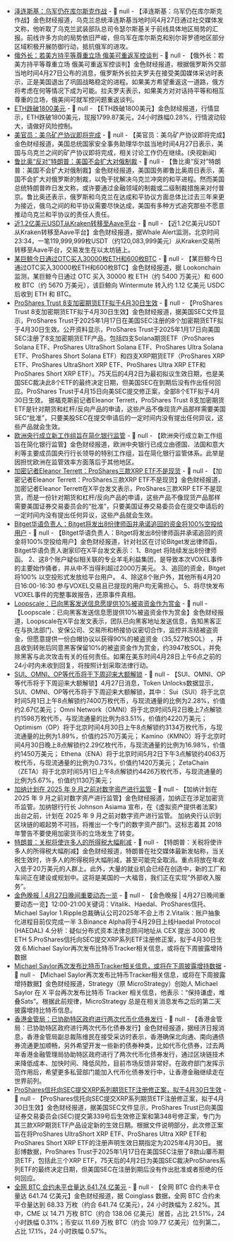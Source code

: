 - [泽连斯基：乌军仍在库尔斯克作战](https://www.cls.cn/detail/2017036) - 📰 null - 【泽连斯基：乌军仍在库尔斯克作战】金色财经报道，乌克兰总统泽连斯基当地时间4月27日通过社交媒体发文称，他听取了乌克兰武装部队总司令瑟尔斯基关于前线具体地区局势的汇报。前线许多方向的局势依旧严峻，但乌军在库尔斯克和别尔哥罗德地区部分区域积极开展防御行动，抵抗俄军的进攻。
- [俄外长：若美方持平等尊重立场 俄美可重返军控谈判](https://www.cls.cn/detail/2017035) - 📰 null - 【俄外长：若美方持平等尊重立场 俄美可重返军控谈判】金色财经报道，根据俄罗斯外交部当地时间4月27日公布的消息，俄罗斯外长拉夫罗夫在接受美国媒体采访时表示，正是美国退出了巩固战略稳定的进程。如果美方希望重返这一道路，俄方将考虑在何等情况下成为可能。拉夫罗夫表示，如果美方对对话持平等和相互尊重的立场，俄美间可就军控问题重返谈判。
- [ETH跌破1800美元]() - 📰 null - 【ETH跌破1800美元】金色财经报道，行情显示，ETH跌破1800美元，现报1799.87美元，24小时跌幅0.28%，行情波动较大，请做好风险控制。
- [美官员：美乌矿产协议即将完成](https://www.cls.cn/detail/2016995) - 📰 null - 【美官员：美乌矿产协议即将完成】金色财经报道，美国总统国家安全事务助理华尔兹当地时间4月27日表示，美国与乌克兰之间的矿产协议即将完成，相关讨论工作仍在继续。(央视新闻)
- [鲁比奥“反对”特朗普：美国不会扩大对俄制裁](https://flash.jin10.com/detail/20250427222808978800) - 📰 null - 【鲁比奥“反对”特朗普：美国不会扩大对俄制裁】金色财经报道，美国国务卿鲁比奥周日表示，美国不会扩大对俄罗斯的制裁，以免干扰解决乌克兰冲突的和平进程。然而美国总统特朗普昨日发文称，或许要通过金融领域的制裁或二级制裁措施来对付普京。鲁比奥还表示，俄罗斯和乌克兰在达成和平协议方面总体比过去三年来更为接近，俄乌之间的和平协议需要尽快达成，美国有多种方式追究那些不愿意推动乌克兰和平协议的责任人责任。
- [近1.2亿美元USDT从Kraken转移至Aave平台](https://x.com/whale_alert/status/1916516524187099246) - 📰 null - 【近1.2亿美元USDT从Kraken转移至Aave平台】金色财经报道，据Whale Alert监测，北京时间23:34，一笔119,999,999枚USDT（约120,083,999美元）从Kraken交易所转移至Aave平台，交易发生在以太坊链上。
- [某巨鲸今日通过OTC买入30000枚ETH和600枚BTC](https://x.com/lookonchain/status/1916509147132211516) - 📰 null - 【某巨鲸今日通过OTC买入30000枚ETH和600枚BTC】金色财经报道，据 Lookonchain 监测，某巨鲸今日通过 OTC 买入 30000 枚 ETH（约 5400 万美元）和 600 枚 BTC（约 5670 万美元），该巨鲸向 Wintermute 转入约 1.12 亿美元 USDC 后收到 ETH 和 BTC。
- [ProShares Trust 8支加密期货ETF拟于4月30日生效](https://www.sec.gov/edgar/browse/?CIK=1174610) - 📰 null - 【ProShares Trust 8支加密期货ETF拟于4月30日生效】金色财经报道，据美国SEC文件显示，ProShares Trust于2025年1月17日在美国SEC注册的8个加密期货ETF拟于4月30日生效。公开资料显示，ProShares Trust于2025年1月17日向美国SEC注册了8支加密期货ETF产品，包括四支Solana期货ETF（ProShares Solana ETF、ProShares UltraShort Solana ETF、ProShares Ultra Solana ETF、ProShares Short Solana ETF）和四支XRP期货ETF（ProShares XRP ETF、ProShares UltraShort XRP ETF、ProShares Ultra XRP ETF和ProShares Short XRP ETF）。75天后的4月2日为最初拟议生效日期，也是美国SEC裁决此8个ETF的最终决定日期，但美国SEC在到期后没有作出任何回应。ProShares Trust于4月15日向美SEC提交修正案，全部8个ETF拟于4月30日生效。 
据福克斯前记者Eleanor Terrett，ProShares Trust 8支加密期货ETF是针对期货和杠杆/反向产品的申请，这些产品不像现货产品那样需要美国SEC“批准”，只要美股SEC在提交申请后的一定时间内没有提出任何异议，这些产品就会生效。
- [欧洲央行成立新工作组旨在简化银行监管](https://www.bloomberg.com/news/articles/2025-04-26/ecb-launches-new-task-force-to-simplify-banking-regulation) - 📰 null - 【欧洲央行成立新工作组旨在简化银行监管】金色财经报道，欧洲中央银行已成立由德国、法国和意大利等主要成员国央行行长领导的特别工作组，旨在简化银行监管体系。此举是因担忧欧洲在监管效率方面落后于其他地区。
- [加密记者Eleanor Terrett：ProShares三款XRP ETF不是现货](https://x.com/EleanorTerrett/status/1916496002887864610) - 📰 null - 【加密记者Eleanor Terrett：ProShares三款XRP ETF不是现货】金色财经报道，加密记者Eleanor Terrett在X平台发文表示，ProShares三款XRP ETF不是现货，而是一份针对期货和杠杆/反向产品的申请，这些产品不像现货产品那样需要美国证券交易委员会的“批准”，只要美国证券交易委员会在提交申请后的一定时间内没有提出任何异议，这些产品就会生效。
- [Bitget华语负责人：Bitget将发出8份律师函并承诺追回的资金将100%空投给用户](https://x.com/xiejiayinBitget/status/1916475194383688167) - 📰 null - 【Bitget华语负责人：Bitget将发出8份律师函并承诺追回的资金将100%空投给用户】金色财经报道，针对社区在讨论Bitget发出律师函，Bitget华语负责人谢家印在X平台发文表示： 
1、Bitget 将陆续发出8份律师函。 
2、这8个账户疑似相关联的专业羊毛利益集团，是导致本次VOXEL事件的主要始作俑者，并从中不当得利超过2000万美元。 
3、追回的资金，Bitget 将100% 以空投形式发放给平台用户。 
4、除这8个账户外，其他所有4月20日16:00-16:30 参与VOXEL交易且已提现的用户均无需担心。 
5、将尽快发布VOXEL事件的完整事故报告，还原事件真相。
- [Loopscale：已向黑客发送信息愿提供10%被盗资金作为赏金](https://x.com/LoopscaleLabs/status/1916460302704509372) - 📰 null - 【Loopscale：已向黑客发送信息愿提供10%被盗资金作为赏金】金色财经报道，Loopscale在X平台发文表示，团队已向黑客地址发送信息，告知黑客正在与执法部门、安保公司、交易所和桥接协议密切合作，监控并冻结被盗资金，但愿意提供一份白帽协议以获得90%的被盗资金（35,527枚SOL） ，并且收到转账后同意黑客保留10%的被盗资金作为赏金，约3947枚SOL，并免除黑客与此次攻击有关的任何责任。如果在美东时间4月28日上午6点之前的24小时内未收到回复，将按照计划采取法律行动。
- [SUI、OMNI、OP等代币将于下周迎来大额解锁]() - 📰 null - 【SUI、OMNI、OP等代币将于下周迎来大额解锁】4月27日消息，Token Unlocks数据显示，SUI、OMNI、OP等代币将于下周迎来大额解锁，其中： 
Sui（SUI）将于北京时间5月1日上午8点解锁约7400万枚代币，与现流通量的比例为2.28%，价值约2.67亿美元； 
Omni Network（OMNI）将于北京时间5月2日晚上7点解锁约1598万枚代币，与现流通量的比例为83.51%，价值约4220万美元； 
Optimism（OP）将于北京时间4月30日上午8点解锁约3134万枚代币，与现流通量的比例为1.89%，价值约2570万美元； 
Kamino（KMNO）将于北京时间4月30日晚上8点解锁约2.29亿枚代币，与现流通量的比例为16.98%，价值约1450万美元； 
Ethena（ENA）将于北京时间5月2日下午3点解锁约4063万枚代币，与现流通量的比例为0.73%，价值约1420万美元； 
ZetaChain（ZETA）将于北京时间5月1日上午8点解锁约4426万枚代币，与现流通量的比例为5.67%，价值约1130万美元；
- [加纳计划在 2025 年 9 月之前对数字资产进行监管](https://x.com/BTCTN/status/1916485431278907431) - 📰 null - 【加纳计划在 2025 年 9 月之前对数字资产进行监管】金色财经报道，加纳正在涉足加密货币监管。加纳银行行长 Johnson Asiama 宣布，在《虚拟资产提供者法案》出台之前，计划在 2025 年 9 月之前对数字资产进行监管。 
加纳央行认识到区块链的崛起势不可挡，将推出一个专门的数字资产部门。这标志着其 2018 年警告不要使用加密货币的立场发生了转变。
- [特朗普：关税将使许多人的所得税大幅削减]() - 📰 null - 【特朗普：关税将使许多人的所得税大幅削减】金色财经报道，特朗普在社交媒体最新发帖称，当关税生效时，许多人的所得税将大幅削减，甚至可能完全取消。重点将放在年收入低于20万美元的人群上。此外，大量的就业机会已经在创造中，新的工厂和车间正在建设或规划中。这将是美国的一大福音，我们正在实现“外部收入服务”。
- [金色晚报 | 4月27日晚间重要动态一览]() - 📰 null - 【金色晚报 | 4月27日晚间重要动态一览】12:00-21:00关键词：Vitalik、Haedal、ProShares信托、Michael Saylor 
1.Ripple总裁确认公司2025年不会上市 
2.Vitalik：账户抽象化进程目前仅完成一半 
3.Binance Alpha将于4月29日上线Haedal Protocol (HAEDAL) 
4.分析：疑似分布式资本法律总顾问地址从 CEX 提出 3000 枚 ETH 
5.ProShares信托向SEC提交XRP系列ETF注册修正案，拟于4月30日生效 
6.Michael Saylor再次发布比特币Tracker相关信息，或将在下周披露增持数据
- [Michael Saylor再次发布比特币Tracker相关信息，或将在下周披露增持数据](https://x.com/saylor/status/1916476128673284289) - 📰 null - 【Michael Saylor再次发布比特币Tracker相关信息，或将在下周披露增持数据】金色财经报道，Strategy（原 MicroStrategy）创始人 Michael Saylor 在 X 平台再次发布比特币 Tracker 相关信息，他表示：“保持谦虚，堆叠Sats”。根据此前规律，MicroStrategy 总是在相关消息发布之后的第二天披露增持比特币信息。
- [香港金管局：已协助特区政府进行两次代币化债券发行](http://paper.ce.cn/pc/content/202504/27/content_312906.html) - 📰 null - 【香港金管局：已协助特区政府进行两次代币化债券发行】金色财经报道，据经济日报消息，香港金管局副总裁陈维民在接受采访时表示，香港确保北向通、南向通债券流通更加顺畅，另外希望开发一些新的债券种类，比如代币化债券，过去两年香港金融管理局协助特区政府进行了两次代币化债券发行，通过区块链技术来降低成本、加快时间、降低风险，目前市场反馈非常好。在政府部门发挥示范作用后，希望更多私营部门能加入代币化债券发行中，让香港金融继续走在世界前列。
- [ProShares信托向SEC提交XRP系列期货ETF注册修正案，拟于4月30日生效](https://www.sec.gov/Archives/edgar/data/1174610/000168386325003520/f41642d1.htm) - 📰 null - 【ProShares信托向SEC提交XRP系列期货ETF注册修正案，拟于4月30日生效】金色财经报道，据美国SEC文件显示，ProShares Trust已向美国证券交易委员会(SEC)提交第339号后生效修正案和第348号修正案，专门为其三款XRP期货ETF产品设定新的生效日期。根据文件说明部分，此次修正案旨在将ProShares UltraShort XRP ETF、ProShares Ultra XRP ETF和ProShares Short XRP ETF的注册声明生效日期指定为2025年4月30日。 
据彭博数据，ProShares Trust于2025年1月17日在美国SEC注册了8款山寨币期货ETF，包括此三个XRP ETF，75天后的4月2日为美国SEC裁决ProShares系列ETF的最终决定日期，但美国SEC在注册到期后没有作出批准或者拒绝的任何回应。
- [全网 BTC 合约未平仓量达 641.74 亿美元]() - 📰 null - 【全网 BTC 合约未平仓量达 641.74 亿美元】金色财经报道，据 Coinglass 数据，全网 BTC 合约未平仓量达到 68.33 万枚（约合 641.74 亿美元），24 小时跌幅为 2.82%。其中，CME 以 14.71 万枚 BTC（约合 138.06 亿美元）居首，占比 21.51%，24 小时跌幅 0.31%；币安以 11.69 万枚 BTC（约合 109.77 亿美元）位列第二，占比 17.1%，24 小时跌幅 0.57%。
